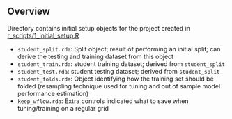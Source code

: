 ## Overview

Directory contains initial setup objects for the project created in [r_scripts/1_initial_setup.R](https://github.com/stat301-2-2024-winter/final-project-2-chelsea-a/blob/main/r_scripts/1_initial_setup.R)

- `student_split.rda`: Split object; result of performing an initial split; can derive the testing and training dataset from this object
- `student_train.rda`: student training dataset; derived from `student_split`
- `student_test.rda`: student testing dataset; derived from `student_split`
- `student_folds.rda`: Object identifying how the training set should be folded (resampling technique used for tuning and out of sample model performance estimation)
- `keep_wflow.rda`: Extra controls indicated what to save when tuning/training on a regular grid